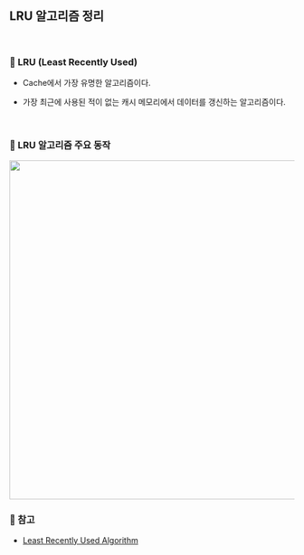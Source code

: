 ## LRU 알고리즘 정리

<br>

### :book: LRU (Least Recently Used)

- Cache에서 가장 유명한 알고리즘이다.

- 가장 최근에 사용된 적이 없는 캐시 메모리에서 데이터를 갱신하는 알고리즘이다.

<br>

### :book: LRU 알고리즘 주요 동작

<img src="https://user-images.githubusercontent.com/23515771/80915599-50e0be80-8d8e-11ea-9ed1-3df09cc7ec36.png" width="700px" height="600px">

<br>

### :bookmark: 참고

- [Least Recently Used Algorithm](https://jins-dev.tistory.com/entry/LRU-Cache-Algorithm-%EC%A0%95%EB%A6%AC)
